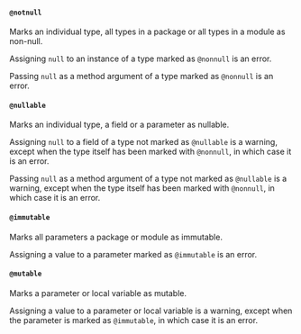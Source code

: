 #### `@notnull`

Marks an individual type, all types in a package or all types in a module as non-null.

Assigning `null` to an instance of a type marked as `@nonnull` is an error.

Passing `null` as a method argument of a type marked as `@nonnull` is an error.


#### `@nullable`

Marks an individual type, a field or a parameter as nullable.

Assigning `null` to a field of a type not marked as `@nullable` is a warning,
except when the type itself has been marked with `@nonnull`, in which case it is an error.

Passing `null` as a method argument of a type not marked as `@nullable` is a warning,
except when the type itself has been marked with `@nonnull`, in which case it is an error.


#### `@immutable`

Marks all parameters a package or module as immutable.

Assigning a value to a parameter marked as `@immutable` is an error.


#### `@mutable`

Marks a parameter or local variable as mutable.

Assigning a value to a parameter or local variable is a warning,
except when the parameter is marked as `@immutable`, in which case it is an error.
